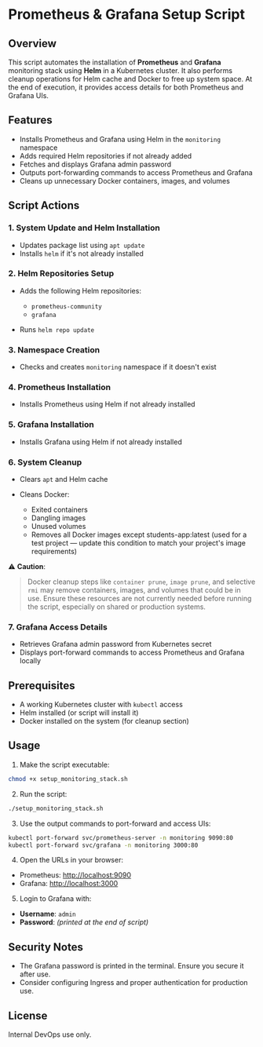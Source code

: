 # Prometheus & Grafana Setup Script

## Overview

This script automates the installation of **Prometheus** and **Grafana** monitoring stack using **Helm** in a Kubernetes cluster. It also performs cleanup operations for Helm cache and Docker to free up system space. At the end of execution, it provides access details for both Prometheus and Grafana UIs.

## Features

* Installs Prometheus and Grafana using Helm in the `monitoring` namespace
* Adds required Helm repositories if not already added
* Fetches and displays Grafana admin password
* Outputs port-forwarding commands to access Prometheus and Grafana
* Cleans up unnecessary Docker containers, images, and volumes

## Script Actions

### 1. **System Update and Helm Installation**

* Updates package list using `apt update`
* Installs `helm` if it's not already installed

### 2. **Helm Repositories Setup**

* Adds the following Helm repositories:

  * `prometheus-community`
  * `grafana`
* Runs `helm repo update`

### 3. **Namespace Creation**

* Checks and creates `monitoring` namespace if it doesn't exist

### 4. **Prometheus Installation**

* Installs Prometheus using Helm if not already installed

### 5. **Grafana Installation**

* Installs Grafana using Helm if not already installed

### 6. **System Cleanup**

* Clears `apt` and Helm cache
* Cleans Docker:

  * Exited containers
  * Dangling images
  * Unused volumes
  * Removes all Docker images except students-app:latest (used for a test project — update this condition to match your project's image requirements)

⚠️ **Caution**:

> Docker cleanup steps like `container prune`, `image prune`, and selective `rmi` may remove containers, images, and volumes that could be in use. Ensure these resources are not currently needed before running the script, especially on shared or production systems.

### 7. **Grafana Access Details**

* Retrieves Grafana admin password from Kubernetes secret
* Displays port-forward commands to access Prometheus and Grafana locally

## Prerequisites

* A working Kubernetes cluster with `kubectl` access
* Helm installed (or script will install it)
* Docker installed on the system (for cleanup section)

## Usage

1. Make the script executable:

```bash
chmod +x setup_monitoring_stack.sh
```

2. Run the script:

```bash
./setup_monitoring_stack.sh
```

3. Use the output commands to port-forward and access UIs:

```bash
kubectl port-forward svc/prometheus-server -n monitoring 9090:80
kubectl port-forward svc/grafana -n monitoring 3000:80
```

4. Open the URLs in your browser:

* Prometheus: [http://localhost:9090](http://localhost:9090)
* Grafana: [http://localhost:3000](http://localhost:3000)

5. Login to Grafana with:

* **Username**: `admin`
* **Password**: *(printed at the end of script)*

## Security Notes

* The Grafana password is printed in the terminal. Ensure you secure it after use.
* Consider configuring Ingress and proper authentication for production use.

## License

Internal DevOps use only.
